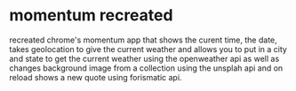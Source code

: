 # momentum recreated


recreated chrome's momentum app that shows the curent time, the date, takes geolocation to give the current weather and allows you to put in a city and state to get the current weather using the openweather api as well as changes background image from a collection using the unsplah api and on reload shows a new quote using forismatic api.
